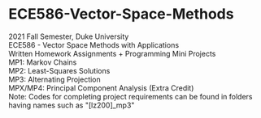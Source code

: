 # ECE586-Vector-Space-Methods
2021 Fall Semester, Duke University  
ECE586 - Vector Space Methods with Applications  
Written Homework Assignments + Programming Mini Projects  
MP1: Markov Chains  
MP2: Least-Squares Solutions  
MP3: Alternating Projection  
MPX/MP4: Principal Component Analysis (Extra Credit)  
Note: Codes for completing project requirements can be found in folders having names such as "[lz200]_mp3"
